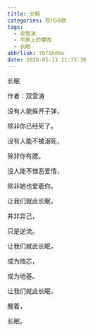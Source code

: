 ```yaml
---
title: 长眠
categories: 现代诗歌
tags:
  - 双雪涛
  - 平原上的摩西
  - 长眠
abbrlink: 7bf1bd9e
date: 2020-05-13 11:33:30
---
```


长眠

作者：双雪涛

没有人能躲开子弹，

除非你已经死了。<!-- more -->

没有人能不被溺死，

除非你有腮。

没人能不憎恶爱情，

除非她也爱着你。

让我们就此长眠，

并非异己，

只是逆流。

让我们就此长眠，

成为烛芯，

成为地基。

让我们就此长眠，

醒着，

长眠。